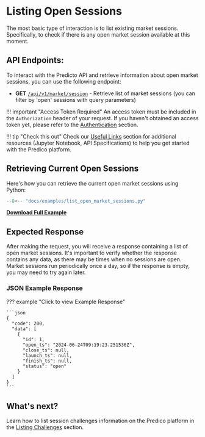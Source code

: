 # Listing Open Sessions

The most basic type of interaction is to list existing market sessions. Specifically, to check if there is any open market session available at this moment.

## API Endpoints:

To interact with the Predicto API and retrieve information about 
open market sessions, 
you can use the following endpoint:

- **GET** [`/api/v1/market/session`](https://127.0.0.1/redoc/#tag/market/operation/get_market_session) - Retrieve list of market sessions (you can filter by 'open' sessions with query parameters)

!!! important "Access Token Required"
    An access token must be included in the `Authorization` header of your request. If you haven't obtained an access token yet, please refer to the [Authentication](authentication.md) section.

!!! tip "Check this out"
    Check our [Useful Links](useful_links.md) section for additional resources (Jupyter Notebook, API Specifications) to help you get started with the Predico platform.


## Retrieving Current Open Sessions

Here's how you can retrieve the current open market sessions using Python:

```python title="list_open_market_sessions.py"
--8<-- "docs/examples/list_open_market_sessions.py"
```

<a href="../examples/list_open_market_sessions.py" download="list_open_market_sessions.py"><b>Download Full Example</b></a>


## Expected Response

After making the request, you will receive a response containing a list of open market sessions. 
It's important to verify whether the response contains any data, as there may be times when no sessions are open. 
Market sessions run periodically once a day, so if the response is empty, you may need to try again later.


### JSON Example Response 
??? example "Click to view Example Response"

    ```json
    {
      "code": 200,
      "data": [
        {
          "id": 1,
          "open_ts": "2024-06-24T09:19:23.251536Z",
          "close_ts": null,
          "launch_ts": null,
          "finish_ts": null,
          "status": "open"
        }
      ]
    }
    ```

## What's next?

Learn how to list session challenges information on the Predico platform in the [Listing Challenges](listing_challenges.md) section.
